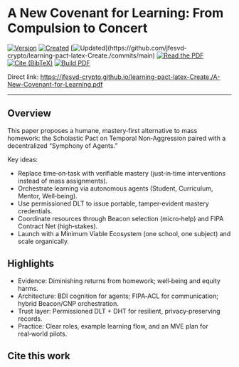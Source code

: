 # A New Covenant for Learning: From Compulsion to Concert

[![Version](https://img.shields.io/badge/Version-5-informational)](#)
[![Created](https://img.shields.io/badge/Created-13%20Sep%202025-lightgrey)](#)
[![Updated](https://img.shields.io/github/last-commit/jfesvd-crypto/learning-pact-latex-Create.)](https://github.com/jfesvd-crypto/learning-pact-latex-Create./commits/main)
[![Read the PDF](https://img.shields.io/badge/PDF-Read%20the%20paper-blue)](https://jfesvd-crypto.github.io/learning-pact-latex-Create./A-New-Covenant-for-Learning.pdf)
[![Cite (BibTeX)](https://img.shields.io/badge/Cite-BibTeX-blue)](https://raw.githubusercontent.com/jfesvd-crypto/learning-pact-latex-Create./main/docs/citation.bib)
[![Build PDF](https://github.com/jfesvd-crypto/learning-pact-latex-Create./actions/workflows/latex.yml/badge.svg)](https://github.com/jfesvd-crypto/learning-pact-latex-Create./actions)

Direct link:
https://jfesvd-crypto.github.io/learning-pact-latex-Create./A-New-Covenant-for-Learning.pdf

---

## Overview

This paper proposes a humane, mastery‑first alternative to mass homework: the Scholastic Pact on Temporal Non‑Aggression paired with a decentralized “Symphony of Agents.”

Key ideas:
- Replace time‑on‑task with verifiable mastery (just‑in‑time interventions instead of mass assignments).
- Orchestrate learning via autonomous agents (Student, Curriculum, Mentor, Well‑being).
- Use permissioned DLT to issue portable, tamper‑evident mastery credentials.
- Coordinate resources through Beacon selection (micro‑help) and FIPA Contract Net (high‑stakes).
- Launch with a Minimum Viable Ecosystem (one school, one subject) and scale organically.

## Highlights

- Evidence: Diminishing returns from homework; well‑being and equity harms.
- Architecture: BDI cognition for agents; FIPA‑ACL for communication; hybrid Beacon/CNP orchestration.
- Trust layer: Permissioned DLT + DHT for resilient, privacy‑preserving records.
- Practice: Clear roles, example learning flow, and an MVE plan for real‑world pilots.

## Cite this work